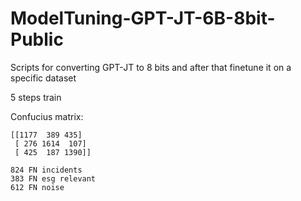 # ModelTuning-GPT-JT-6B-8bit-Public

Scripts for converting GPT-JT to 8 bits and after that finetune it on a specific dataset


5 steps train

Confucius matrix:

```
[[1177  389 435]
 [ 276 1614  107]
 [ 425  187 1390]]
 
824 FN incidents
383 FN esg relevant
612 FN noise
```
